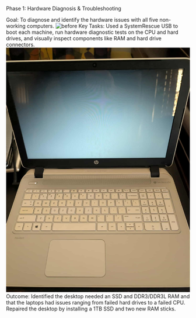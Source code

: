 Phase 1: Hardware Diagnosis & Troubleshooting

Goal: To diagnose and identify the hardware issues with all five non-working computers.
![before](images/p1.0.jpg)
Key Tasks: Used a SystemRescue USB to boot each machine, run hardware diagnostic tests on the CPU and hard drives, and visually inspect components like RAM and hard drive connectors.
![before](images/p1.0.jfif)
Outcome: Identified the desktop needed an SSD and DDR3/DDR3L RAM and that the laptops had issues ranging from failed hard drives to a failed CPU. Repaired the desktop by installing a 1TB SSD and two new RAM sticks.
